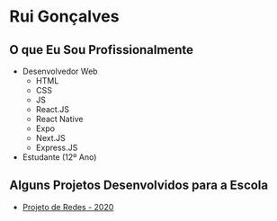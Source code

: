 # Rui Gonçalves

## O que Eu Sou Profissionalmente
* Desenvolvedor Web
  * HTML
  * CSS
  * JS
  * React.JS
  * React Native
  * Expo
  * Next.JS
  * Express.JS
* Estudante (12º Ano)

## Alguns Projetos Desenvolvidos para a Escola
* [Projeto de Redes - 2020](https://ruippgoncalves.github.io/ruippgoncalves/escola2020recProj)
